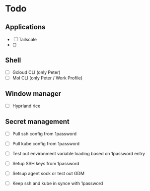 # Todo

## Applications

- [ ] Tailscale
- [ ]

## Shell

- [ ] Gcloud CLI (only Peter)
- [ ] Mol CLI (only Peter / Work Profile)

## Window manager

- [ ] Hyprland rice

## Secret management

- [ ] Pull ssh config from 1password
- [ ] Pull kube config from 1password
- [ ] Test out environment variable loading based on 1password entry
- [ ] Setup SSH keys from 1password
- [ ] Setsup agent sock or test out GDM
- [ ] Keep ssh and kube in synce with 1password

